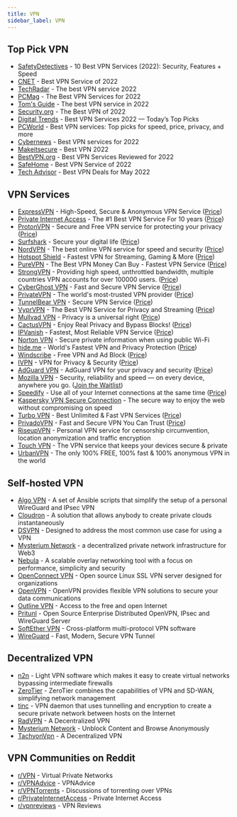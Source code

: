 ```yaml
---
title: VPN
sidebar_label: VPN
---
```


## Top Pick VPN
- [SafetyDetectives](https://www.safetydetectives.com/best-vpns) - 10 Best VPN Services (2022): Security, Features + Speed
- [CNET](https://www.cnet.com/tech/services-and-software/best-vpn) - Best VPN Service of 2022
- [TechRadar](https://www.techradar.com/vpn/best-vpn) - The best VPN service 2022
- [PCMag](https://www.pcmag.com/picks/the-best-vpn-services) - The Best VPN Services for 2022
- [Tom's Guide](https://www.tomsguide.com/best-picks/best-vpn) - The best VPN service in 2022
- [Security.org](https://www.security.org/vpn/best) - The Best VPN of 2022
- [Digital Trends](https://www.digitaltrends.com/computing/best-vpn) - Best VPN Services 2022 — Today’s Top Picks
- [PCWorld](https://www.pcworld.com/article/406870/best-vpn-services-apps-reviews-buying-advice.html) - Best VPN services: Top picks for speed, price, privacy, and more
- [Cybernews](https://cybernews.com/best-vpn) - Best VPN services for 2022
- [Makeitsecure](https://makeitsecure.org/best-vpn) - Best VPN 2022
- [BestVPN.org](https://bestvpn.org) - Best VPN Services Reviewed for 2022
- [SafeHome](https://www.safehome.org/vpn/best) - Best VPN Service of 2022
- [Tech Advisor](https://www.techadvisor.com/buying-advice/internet/vpn-deals-3667656) - Best VPN Deals for May 2022

## VPN Services
- [ExpressVPN](https://www.expressvpn.com) - High-Speed, Secure & Anonymous VPN Service ([Price](https://www.expressvpn.com/order))
- [Private Internet Access](https://www.privateinternetaccess.com) - The #1 Best VPN Service For 10 years ([Price](https://www.privateinternetaccess.com/buy-vpn-online))
- [ProtonVPN](https://protonvpn.com) - Secure and Free VPN service for protecting your privacy ([Price](https://protonvpn.com/pricing))
- [Surfshark](https://surfshark.com) - Secure your digital life ([Price](https://order.surfshark.com))
- [NordVPN](https://nordvpn.net) - The best online VPN service for speed and security ([Price](https://nordvpn.com/pricing))
- [Hotspot Shield](https://www.hotspotshield.com) - Fastest VPN for Streaming, Gaming & More ([Price](https://www.hotspotshield.com/select-plan))
- [PureVPN](https://www.purevpn.com) - The Best VPN Money Can Buy - Fastest VPN Service ([Price](https://www.purevpn.com/order))
- [StrongVPN](https://strongtech.org) - Providing high speed, unthrottled bandwidth, multiple countries VPN accounts for over 100000 users. ([Price](https://strongtech.org/plans/))
- [CyberGhost VPN](https://www.cyberghostvpn.com) - Fast and Secure VPN Service ([Price](https://www.cyberghostvpn.com/buy))
- [PrivateVPN](https://privatevpn.com) - The world's most-trusted VPN provider ([Price](https://privatevpn.com/prices))
- [TunnelBear VPN](https://www.tunnelbear.com) - Secure VPN Service ([Price](https://www.tunnelbear.com/pricing))
- [VyprVPN](https://www.vyprvpn.com) - The Best VPN Service for Privacy and Streaming ([Price](https://www.vyprvpn.com/buy-vpn))
- [Mullvad VPN](https://mullvad.net) - Privacy is a universal right ([Price](https://mullvad.net/pricing))
- [CactusVPN](https://www.cactusvpn.com) - Enjoy Real Privacy and Bypass Blocks! ([Price](https://www.cactusvpn.com/pricing))
- [IPVanish](https://www.ipvanish.com) - Fastest, Most Reliable VPN Service ([Price](https://signup.ipvanish.com/))
- [Norton VPN](https://us.norton.com/products/norton-secure-vpn) - Secure private information when using public Wi-Fi
- [hide.me](hide.me) - World's Fastest VPN and Privacy Protection ([Price](https://hide.me/en/pricing))
- [Windscribe](https://windscribe.com) - Free VPN and Ad Block ([Price](https://windscribe.com/upgrade))
- [IVPN](https://www.ivpn.net) - VPN for Privacy & Security ([Price](https://www.ivpn.net/pricing))
- [AdGuard VPN](https://adguard-vpn.com/) - AdGuard VPN for your privacy and security ([Price](https://adguard-vpn.com/license.html))
- [Mozilla VPN](https://www.mozilla.org/products/vpn) - Security, reliability and speed — on every device, anywhere you go. ([Join the Waitlist](https://www.mozilla.org/products/vpn/invite))
- [Speedify](https://speedify.com) - Use all of your Internet connections at the same time ([Price](https://speedify.com/store))
- [Kaspersky VPN Secure Connection](https://www.kaspersky.com/vpn-secure-connection) - The secure way to enjoy the web without compromising on speed
- [Turbo VPN](https://turbovpn.com) - Best Unlimited & Fast VPN Services ([Price](https://turbovpn.com/pricing))
- [PrivadoVPN](https://privadovpn.com/) - Fast and Secure VPN You Can Trust ([Price](https://signup.privadovpn.com/))
- [RiseupVPN](https://riseup.net/vpn) - Personal VPN service for censorship circumvention, location anonymization and traffic encryption
- [Touch VPN](https://touchvpn.net) - The VPN service that keeps your devices secure & private
- [UrbanVPN](https://www.urban-vpn.com/) - The only 100% FREE, 100% fast & 100% anonymous VPN in the world

## Self-hosted VPN
- [Algo VPN](https://github.com/trailofbits/algo) - A set of Ansible scripts that simplify the setup of a personal WireGuard and IPsec VPN
- [Cloudron](https://www.cloudron.io) -  A solution that allows anybody to create private clouds instantaneously
- [DSVPN](https://github.com/jedisct1/dsvpn) - Designed to address the most common use case for using a VPN
- [Mysterium Network](https://www.mysterium.network) - a decentralized private network infrastructure for Web3
- [Nebula](https://github.com/slackhq/nebula) - A scalable overlay networking tool with a focus on performance, simplicity and security
- [OpenConnect VPN](https://ocserv.gitlab.io) - Open source Linux SSL VPN server designed for organizations
- [OpenVPN](https://openvpn.net) - OpenVPN provides flexible VPN solutions to secure your data communications
- [Outline VPN](https://www.getoutline.org) - Access to the free and open Internet
- [Pritunl](https://pritunl.com) - Open Source Enterprise Distributed OpenVPN, IPsec and WireGuard Server
- [SoftEther VPN](https://github.com/SoftEtherVPN/SoftEtherVPN) - Cross-platform multi-protocol VPN software
- [WireGuard](https://www.wireguard.com) - Fast, Modern, Secure VPN Tunnel

## Decentralized VPN
- [n2n](https://github.com/ntop/n2n) - Light VPN software which makes it easy to create virtual networks bypassing intermediate firewalls
- [ZeroTier](https://www.zerotier.com) - ZeroTier combines the capabilities of VPN and SD-WAN, simplifying network management
- [tinc](https://tinc-vpn.org) - VPN daemon that uses tunnelling and encryption to create a secure private network between hosts on the Internet
- [RadVPN](https://github.com/mehrdadrad/radvpn) - A Decentralized VPN
- [Mysterium Network](https://www.mysteriumvpn.com) - Unblock Content and Browse Anonymously
- [TachyonVpn](https://github.com/tachyon-protocol/TachyonVpn) - A Decentralized VPN

## VPN Communities on Reddit
- [r/VPN](https://www.reddit.com/r/VPN) - Virtual Private Networks
- [r/VPNAdvice](https://www.reddit.com/r/VPNAdvice) - VPNAdvice
- [r/VPNTorrents](https://www.reddit.com/r/VPNTorrents) - Discussions of torrenting over VPNs
- [r/PrivateInternetAccess](https://www.reddit.com/r/PrivateInternetAccess) - Private Internet Access
- [r/vpnreviews](https://www.reddit.com/r/vpnreviews) - VPN Reviews
